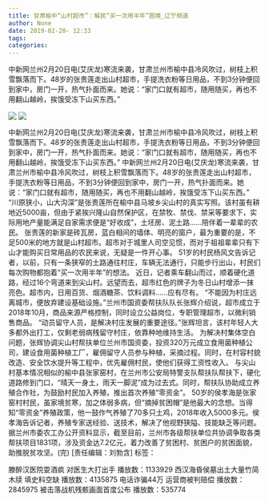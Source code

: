 ```yaml
---
title: 甘肃榆中“山村超市”：解民“买一次用半年”困境_辽宁频道
author: None
date: 2019-02-20- 12:33
tags: 
categories: 
---
```

中新网兰州2月20日电(艾庆龙)寒流来袭，甘肃兰州市榆中县冷风吹过，树枝上积雪飘落而下。48岁的张贵莲走出山村超市，手提洗衣粉等日用品，不到3分钟便回到家中，房门一开，热气扑面而来。她说：“家门口就有超市，随用随买，再也不用翻山越岭，挨饿受冻下山买东西。”
<!-- more -->
                
<img align="center" border="0" src="http://p2.ifengimg.com/fck/2019_08/d9a7d3f786aadbe_w540_h405.jpg" />
                
<img align="center" border="0" src="http://p2.ifengimg.com/fck/2019_08/f06fe6297381c94_w540_h405.jpg" />
            
中新网兰州2月20日电(艾庆龙)寒流来袭，甘肃兰州市榆中县冷风吹过，树枝上积雪飘落而下。48岁的张贵莲走出山村超市，手提洗衣粉等日用品，不到3分钟便回到家中，房门一开，热气扑面而来。她说：“家门口就有超市，随用随买，再也不用翻山越岭，挨饿受冻下山买东西。”
中新网兰州2月20日电(艾庆龙)寒流来袭，甘肃兰州市榆中县冷风吹过，树枝上积雪飘落而下。48岁的张贵莲走出山村超市，手提洗衣粉等日用品，不到3分钟便回到家中，房门一开，热气扑面而来。她说：“家门口就有超市，随用随买，再也不用翻山越岭，挨饿受冻下山买东西。”
“川原狭小，山大沟深”是张贵莲所在榆中县马坡乡尖山村的真实写照。该村虽有耕地近5000亩，但由于紧挨兴隆山自然保护区，在禁牧、禁伐、禁采等要求下，实际用地产量能满足自家需求便是“好收成”，土坯房、泥土路……陪伴着一辈辈的农民。
张贵莲的新家是砖瓦房，蓝白相间的墙体、明亮的窗户，最为重要的是，不足500米的地方就是山村超市。超市对于城里人司空见惯，而对于祖祖辈辈只有下山才能购买日常用品的农民来说，无疑是一件开心事。
51岁的村民杨风文告诉记者，以前，只有一条狭窄的土路通往村庄，车辆无法通行，只能步行出山，村民们每次购物都抱着“买一次用半年”的想法。
近日，记者乘车翻山而过，顺着硬化道路，经过16个弯道来到尖山村。远望而去，超市红色的牌子为冬日山村增添一抹亮色。超市内，日用百货、烟酒糖茶、饮料调料……应有尽有。
“不能因为村庄远离城市，便放弃建设基础设施。”兰州市国资委帮扶队队长张辉介绍说，超市成立于2018年10月，商品来源严格控制，同时设立公益岗位，专职管理超市，以微利销售商品。
“动员留守人员，是解决村庄发展的重要途径。”张辉坦言，该村年轻人大多都外出打工，仅剩老弱病残留守村庄，依靠种地维持生活。
为解决村集体空白问题，张辉协调尖山村帮扶单位兰州市国资委，投资320万元成立食用菌种植公司，建设食用菌种植工厂，雇佣留守人员参与种植，采摘过程。同时，在村容村貌改造、安全饮水提升等工程中，优先雇佣村民，使他们获得工资性收入。
与尖山村基本情况相似的榆中县张家窑村，在兰州市公安局特警支队帮扶队帮扶下，硬化道路修到门口，“晴天一身土，雨天一脚泥”成为过去式。同时，帮扶队协助成立养殖合作社，为鼓励村民加入养殖，推出首次养殖“零资金”。
50岁的侯孝海是张家窑村村民，虽家境贫寒，加之体弱多病，但“摘掉贫困帽”是他最大的念想。当得知“零资金”养殖政策，他一鼓作气养殖了70多只土鸡，2018年收入5000多元。侯孝海告诉记者，养殖专家送经验、送技术，解决了他视野狭隘、技能缺乏等问题。
据兰州市委农工办公开资料显示，截至目前，兰州市各级帮扶单位共协调争取各类帮扶项目1831项，涉及资金达7.2亿元，着力改善了贫困村、贫困户的贫困面貌，助推脱贫攻坚。(完)
[责任编辑：刘勃含]
标签：
 
             
滕醉汉医院耍酒疯 对医生大打出手
播放数：1133929
西汉海昏侯墓出土大量竹简木牍 填史料空缺
播放数：4135875
电话诈骗44万 运营商被判赔偿
播放数：2845975
被击落战机残骸画面首度公布
播放数：535774
